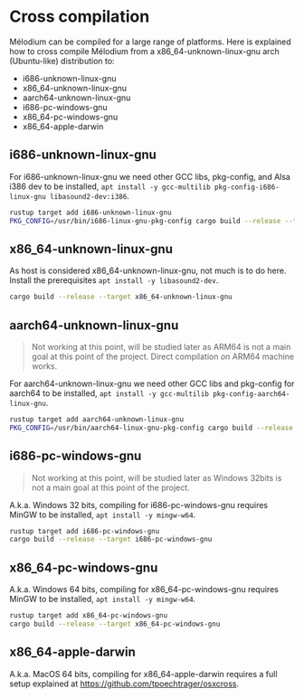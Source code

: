 
# Cross compilation

Mélodium can be compiled for a large range of platforms.
Here is explained how to cross compile Mélodium from a x86_64-unknown-linux-gnu arch (Ubuntu-like) distribution to:
- i686-unknown-linux-gnu
- x86_64-unknown-linux-gnu
- aarch64-unknown-linux-gnu
- i686-pc-windows-gnu
- x86_64-pc-windows-gnu
- x86_64-apple-darwin

## i686-unknown-linux-gnu

For i686-unknown-linux-gnu we need other GCC libs, pkg-config, and Alsa i386 dev to be installed, `apt install -y gcc-multilib pkg-config-i686-linux-gnu libasound2-dev:i386`.

```sh
rustup target add i686-unknown-linux-gnu
PKG_CONFIG=/usr/bin/i686-linux-gnu-pkg-config cargo build --release --target i686-unknown-linux-gnu
```

## x86_64-unknown-linux-gnu

As host is considered x86_64-unknown-linux-gnu, not much is to do here.
Install the prerequisites `apt install -y libasound2-dev`.

```sh
cargo build --release --target x86_64-unknown-linux-gnu
```

## aarch64-unknown-linux-gnu

> Not working at this point, will be studied later as ARM64 is not a main goal at this point of the project.
> Direct compilation _on_ ARM64 machine works.

For aarch64-unknown-linux-gnu we need other GCC libs and pkg-config for aarch64 to be installed, `apt install -y gcc-multilib pkg-config-aarch64-linux-gnu`.

```sh
rustup target add aarch64-unknown-linux-gnu
PKG_CONFIG=/usr/bin/aarch64-linux-gnu-pkg-config cargo build --release --target aarch64-unknown-linux-gnu
```

## i686-pc-windows-gnu

> Not working at this point, will be studied later as Windows 32bits is not a main goal at this point of the project.

A.k.a. Windows 32 bits, compiling for i686-pc-windows-gnu requires MinGW to be installed, `apt install -y mingw-w64`.

```sh
rustup target add i686-pc-windows-gnu
cargo build --release --target i686-pc-windows-gnu
```

## x86_64-pc-windows-gnu

A.k.a. Windows 64 bits, compiling for x86_64-pc-windows-gnu requires MinGW to be installed, `apt install -y mingw-w64`.

```sh
rustup target add x86_64-pc-windows-gnu
cargo build --release --target x86_64-pc-windows-gnu
```

## x86_64-apple-darwin

A.k.a. MacOS 64 bits, compiling for x86_64-apple-darwin requires a full setup explained at https://github.com/tpoechtrager/osxcross.

